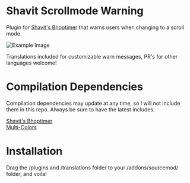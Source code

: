 # Shavit Scrollmode Warning
Plugin for [Shavit's Bhoptimer](https://github.com/shavitush/bhoptimer) that warns users when changing to a scroll mode.

![Example Image](https://share.snksrv.com/i/hSrjla.png)

Translations included for customizable warn messages, PR's for other languages welcome!

# Compilation Dependencies
Compilation dependencies may update at any time, so I will not include them in this repo. Always be sure to have the latest includes.  

[Shavit's Bhoptimer](https://github.com/shavitush/bhoptimer)  
[Multi-Colors](https://github.com/bara/multi-colors)

# Installation
Drag the /plugins and /translations folder to your /addons/sourcemod/ folder, and voila!

